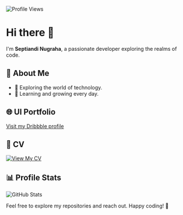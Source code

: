 <!-- Header -->
![Profile Views](https://komarev.com/ghpvc/?username=septiandin&style=flat-square&color=blueviolet&label=Profile+Views)

# Hi there 👋

I'm **Septiandi Nugraha**, a passionate developer exploring the realms of code.

## 🌟 About Me
- 🚀 Exploring the world of technology.
- 🌱 Learning and growing every day.

## 🌐 UI Portfolio
[Visit my Dribbble profile](https://dribbble.com/sptndngrh)

## 📄 CV
[![View My CV](https://img.shields.io/badge/View%20My%20CV-blueviolet?style=for-the-badge&logo=appveyor)](https://www.canva.com/design/DAGckldxcI4/l3nNIADytgE6sU0St_tHbg/view?utm_content=DAGckldxcI4&utm_campaign=designshare&utm_medium=link2&utm_source=uniquelinks&utlId=h657840422e#2)

## 📊 Profile Stats
![GitHub Stats](https://github-profile-summary-cards.vercel.app/api/cards/profile-details?username=septiandin&theme=vue)

<!-- Footer -->
Feel free to explore my repositories and reach out. Happy coding! 🚀
